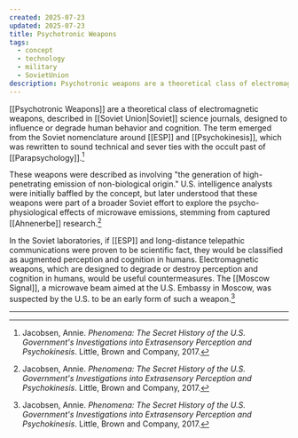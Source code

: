 ```yaml
---
created: 2025-07-23
updated: 2025-07-23
title: Psychotronic Weapons
tags:
  - concept
  - technology
  - military
  - SovietUnion
description: Psychotronic weapons are a theoretical class of electromagnetic weapons, described in Soviet science journals, designed to influence or degrade human behavior and cognition.
---
```


[[Psychotronic Weapons]] are a theoretical class of electromagnetic weapons, described in [[Soviet Union|Soviet]] science journals, designed to influence or degrade human behavior and cognition. The term emerged from the Soviet nomenclature around [[ESP]] and [[Psychokinesis]], which was rewritten to sound technical and sever ties with the occult past of [[Parapsychology]].[^1]

These weapons were described as involving "the generation of high-penetrating emission of non-biological origin." U.S. intelligence analysts were initially baffled by the concept, but later understood that these weapons were part of a broader Soviet effort to explore the psycho-physiological effects of microwave emissions, stemming from captured [[Ahnenerbe]] research.[^1]

In the Soviet laboratories, if [[ESP]] and long-distance telepathic communications were proven to be scientific fact, they would be classified as augmented perception and cognition in humans. Electromagnetic weapons, which are designed to degrade or destroy perception and cognition in humans, would be useful countermeasures. The [[Moscow Signal]], a microwave beam aimed at the U.S. Embassy in Moscow, was suspected by the U.S. to be an early form of such a weapon.[^1]

---

[^1]: Jacobsen, Annie. *Phenomena: The Secret History of the U.S. Government's Investigations into Extrasensory Perception and Psychokinesis*. Little, Brown and Company, 2017.
